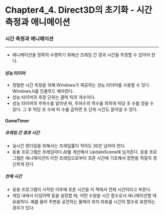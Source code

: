 # Chapter4_4. Direct3D의 초기화 - 시간 측정과 애니메이션

### 시간 측정과 애니메이션
--------------------------------------------------
* 애니메이션을 정확히 수행하기 위해선 프레임 간 경과 시간을 측정할 수 있어야 한다.
#### 성능 타이머
* 정밀한 시간 측정을 위해 Windows가 제공하는 성능 타이머를 사용할 수 있다. Windows.h를 인클루드 해야한다.
* 성능 타이머의 측정 단위는 클럭 틱의 개수이다.
* 성능 타이머의 주파수를 알아낸 뒤, 주파수의 역수를 취하여 틱당 초 수를 얻을 수 있다. 그 후 틱당 초 수에 틱 수를 곱하면 초 단위 시간도 알아낼 수 있다.
#### GameTimer
  ##### 프레임 간 경과 시간
  * 실시간 렌더링을 위해서는 프레임률이 적어도 30은 넘어야 한다.
  * 응용 프로그램은 프레임마다 $\Delta t$를 계산해서 UpdateScene에 넘겨준다. 응용 프로그램은 애니메이션의 이전 프레임으로부터 흐른 시간에 기초해서 장면을 적절히 갱신하게 된다.
  ##### 전체 시간
  * 응용 프로그램이 시작된 이후에 흐른 시간을 이 책에서 전체 시간이라고 부른다.
  * 게임 내에서 타임어택 등을 설정할 때, 어떤 수량을 시간 함수로서 애니메이션할 때 유용하다. 예를 들어 주변을 공전하는 물체의 위치 좌표를 시간의 함수로 표현하는 경우가 있다.
